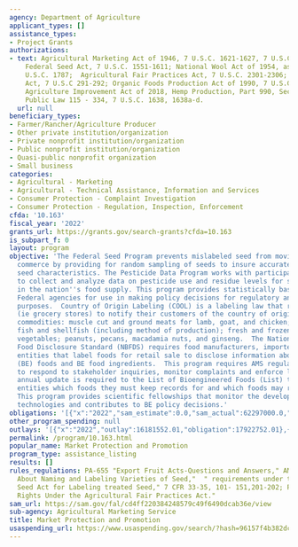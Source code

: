 ```yaml
---
agency: Department of Agriculture
applicant_types: []
assistance_types:
- Project Grants
authorizations:
- text: Agricultural Marketing Act of 1946, 7 U.S.C. 1621-1627, 7 U.S.C. 2101-2119;
    Federal Seed Act, 7 U.S.C. 1551-1611; National Wool Act of 1954, as amended, 7
    U.S.C. 1787;  Agricultural Fair Practices Act, 7 U.S.C. 2301-2306; Capper Volstead
    Act, 7 U.S.C 291-292; Organic Foods Production Act of 1990, 7 U.S.C. 6501-6522;
    Agriculture Improvement Act of 2018, Hemp Production, Part 990, Section 10113,
    Public Law 115 - 334, 7 U.S.C. 1638, 1638a-d.
  url: null
beneficiary_types:
- Farmer/Rancher/Agriculture Producer
- Other private institution/organization
- Private nonprofit institution/organization
- Public nonprofit institution/organization
- Quasi-public nonprofit organization
- Small business
categories:
- Agricultural - Marketing
- Agricultural - Technical Assistance, Information and Services
- Consumer Protection - Complaint Investigation
- Consumer Protection - Regulation, Inspection, Enforcement
cfda: '10.163'
fiscal_year: '2022'
grants_url: https://grants.gov/search-grants?cfda=10.163
is_subpart_f: 0
layout: program
objective: 'The Federal Seed Program prevents mislabeled seed from moving in interstate
  commerce by providing for random sampling of seeds to insure accurate labeling of
  seed characteristics. The Pesticide Data Program works with participating States
  to collect and analyze data on pesticide use and residue levels for selected commodities
  in the nation''s food supply. This program provides statistically based data to
  Federal agencies for use in making policy decisions for regulatory and educational
  purposes.  Country of Origin Labeling (COOL) is a labeling law that requires retailers
  (ie grocery stores) to notify their customers of the country of origin for covered
  commodities: muscle cut and ground meats for lamb, goat, and chicken; wild and farm-raised
  fish and shellfish (including method of production); fresh and frozen fruits and
  vegetables; peanuts, pecans, macadamia nuts, and ginseng.  The National Bioengineered
  Food Disclosure Standard (NBFDS) requires food manufacturers, importers and other
  entities that label foods for retail sale to disclose information about bioengineered
  (BE) foods and BE food ingredients.  This program requires AMS regulatory authorities
  to respond to stakeholder inquiries, monitor complaints and enforce labeling requirements.  An
  annual update is required to the List of Bioengineered Foods (List) that tells regulated
  entities which foods they must keep records for and which foods may require BE disclosures.
  This program provides scientific fellowships that monitor the development of new
  technologies and contributes to BE policy decisions.'
obligations: '[{"x":"2022","sam_estimate":0.0,"sam_actual":62297000.0,"usa_spending_actual":14069599.0},{"x":"2023","sam_estimate":60170000.0,"sam_actual":0.0,"usa_spending_actual":125935248.0},{"x":"2024","sam_estimate":53636650.0,"sam_actual":0.0,"usa_spending_actual":23681216.87}]'
other_program_spending: null
outlays: '[{"x":"2022","outlay":16181552.01,"obligation":17922752.01},{"x":"2023","outlay":31707885.67,"obligation":124027048.0},{"x":"2024","outlay":5163519.91,"obligation":21736263.86}]'
permalink: /program/10.163.html
popular_name: Market Protection and Promotion
program_type: assistance_listing
results: []
rules_regulations: PA-655 "Export Fruit Acts-Questions and Answers," AMS-592, Facts
  About Naming and Labeling Varieties of Seed,"  " requirements under the Federal
  Seed Act for Labeling treated Seed," 7 CFR 33-35, 101- 151,201-202; PA-1005, "Farmers
  Rights Under the Agricultural Fair Practices Act."
sam_url: https://sam.gov/fal/cd4ff220384248579c49f6490dcab36e/view
sub-agency: Agricultural Marketing Service
title: Market Protection and Promotion
usaspending_url: https://www.usaspending.gov/search/?hash=96157f4b382dc49c2ac5e881d2147d40
---
```

